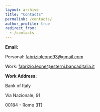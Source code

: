 ```yaml
---
layout: archive
title: "Contacts"
permalink: /contacts/
author_profile: true
redirect_from:
  - /contacts
---
```


**Email:**

Personal: <a href="mailto:fabrizioleone93@gmail.com">fabrizioleone93@gmail.com</a>

Work: <a href="mailto:fabrizio.leone@esterni.bancaditalia.it">fabrizio.leone@esterni.bancaditalia.it</a> 




**Work Address:**

Bank of Italy

Via Nazionale, 91

00184 - Rome (IT)

